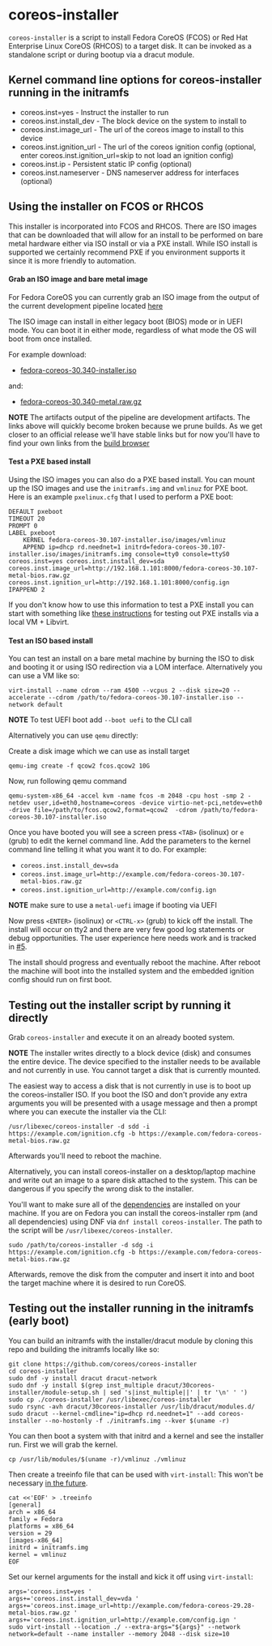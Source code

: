 # coreos-installer

`coreos-installer` is a script to install Fedora CoreOS (FCOS) or Red Hat 
Enterprise Linux CoreOS (RHCOS) to a target disk. It can be invoked as a 
standalone script or during bootup via a dracut module.


## Kernel command line options for coreos-installer running in the initramfs

* coreos.inst=yes - Instruct the installer to run
* coreos.inst.install_dev - The block device on the system to install to
* coreos.inst.image_url - The url of the coreos image to install to this device
* coreos.inst.ignition_url - The url of the coreos ignition config (optional, enter
  coreos.inst.ignition_url=skip to not load an ignition config)
* coreos.inst.ip - Persistent static IP config (optional)
* coreos.inst.nameserver - DNS nameserver address for interfaces (optional)

## Using the installer on FCOS or RHCOS

This installer is incorporated into FCOS and RHCOS.
There are ISO images that can be downloaded that will allow for an
install to be performed on bare metal hardware either via ISO install
or via a PXE install. While ISO install is supported we certainly
recommend PXE if you environment supports it since it is more friendly
to automation.

#### Grab an ISO image and bare metal image

For Fedora CoreOS you can currently grab an ISO image from the output
of the current development pipeline located
[here](https://builds.coreos.fedoraproject.org/browser)

The ISO image can install in either legacy boot (BIOS) mode or in UEFI
mode. You can boot it in either mode, regardless of what mode the OS will
boot from once installed.

For example download:

- [fedora-coreos-30.340-installer.iso](https://builds.coreos.fedoraproject.org/prod/streams/testing-devel/builds/30.340/fedora-coreos-30.340-installer.iso)

and:

- [fedora-coreos-30.340-metal.raw.gz](https://builds.coreos.fedoraproject.org/prod/streams/testing-devel/builds/30.340/fedora-coreos-30.340-metal.raw.gz)

**NOTE** The artifacts output of the pipeline are development
         artifacts. The links above will quickly become
         broken because we prune builds. As we get closer to
         an official release we'll have stable links but for
         now you'll have to find your own links from the
         [build browser](https://builds.coreos.fedoraproject.org/browser)

#### Test a PXE based install

Using the ISO images you can also do a PXE based install. You can
mount up the ISO images and use the `initramfs.img` and `vmlinuz`
for PXE boot. Here is an example `pxelinux.cfg` that I used to perform
a PXE boot:

```
DEFAULT pxeboot
TIMEOUT 20
PROMPT 0
LABEL pxeboot
    KERNEL fedora-coreos-30.107-installer.iso/images/vmlinuz
    APPEND ip=dhcp rd.neednet=1 initrd=fedora-coreos-30.107-installer.iso/images/initramfs.img console=tty0 console=ttyS0 coreos.inst=yes coreos.inst.install_dev=sda coreos.inst.image_url=http://192.168.1.101:8000/fedora-coreos-30.107-metal-bios.raw.gz coreos.inst.ignition_url=http://192.168.1.101:8000/config.ign
IPAPPEND 2
```

If you don't know how to use this information to test a PXE install
you can start with something like
[these instructions](https://dustymabe.com/2019/01/04/easy-pxe-boot-testing-with-only-http-using-ipxe-and-libvirt/)
for testing out PXE installs via a local VM + Libvirt.

#### Test an ISO based install

You can test an install on a bare metal machine by burning the ISO to
disk and booting it or using ISO redirection via a LOM interface.
Alternatively you can use a VM like so:

```
virt-install --name cdrom --ram 4500 --vcpus 2 --disk size=20 --accelerate --cdrom /path/to/fedora-coreos-30.107-installer.iso --network default
```

**NOTE** To test UEFI boot add `--boot uefi` to the CLI call

Alternatively you can use `qemu` directly:

Create a disk image which we can use as install target
```
qemu-img create -f qcow2 fcos.qcow2 10G
```
Now, run following qemu command

```
qemu-system-x86_64 -accel kvm -name fcos -m 2048 -cpu host -smp 2 -netdev user,id=eth0,hostname=coreos -device virtio-net-pci,netdev=eth0 -drive file=/path/to/fcos.qcow2,format=qcow2  -cdrom /path/to/fedora-coreos-30.107-installer.iso
```

Once you have booted you will see a screen press `<TAB>` (isolinux) or
`e` (grub) to edit the kernel command line. Add the parameters to the
kernel command line telling it what you want it to do. For example:

- `coreos.inst.install_dev=sda`
- `coreos.inst.image_url=http://example.com/fedora-coreos-30.107-metal-bios.raw.gz`
- `coreos.inst.ignition_url=http://example.com/config.ign`

**NOTE** make sure to use a `metal-uefi` image if booting via UEFI

Now press `<ENTER>` (isolinux) or `<CTRL-x>` (grub) to kick off the
install. The install will occur on tty2 and there are very few good
log statements or debug opportunities. The user experience here
needs work and is tracked in [#5](https://github.com/coreos/coreos-installer/issues/5).

The install should progress and eventually reboot the machine. After
reboot the machine will boot into the installed system and the
embedded ignition config should run on first boot.



## Testing out the installer script by running it directly

Grab `coreos-installer` and execute it on an already booted system.

**NOTE** The installer writes directly to a block device (disk) and
         consumes the entire device. The device specified to the
         installer needs to be available and not currently in use. You
         cannot target a disk that is currently mounted.

The easiest way to access a disk that is not currently in use is to
boot up the coreos-installer ISO. If you boot the ISO and don't provide
any extra arguments you will be presented with a usage message and
then a prompt where you can execute the installer via the CLI:

```
/usr/libexec/coreos-installer -d sdd -i https://example.com/ignition.cfg -b https://example.com/fedora-coreos-metal-bios.raw.gz
```

Afterwards you'll need to reboot the machine.

Alternatively, you can install coreos-installer on a desktop/laptop
machine and write out an image to a spare disk attached to the system.
This can be dangerous if you specify the wrong disk to the installer.

You'll want to make sure all of the 
[dependencies](https://github.com/coreos/coreos-installer/blob/master/dracut/30coreos-installer/module-setup.sh#L18)
are installed on your machine. If you are on Fedora you can install
the coreos-installer rpm (and all dependencies) using DNF via
`dnf install coreos-installer`. The path to the script will be
`/usr/libexec/coreos-installer`.

```
sudo /path/to/coreos-installer -d sdg -i https://example.com/ignition.cfg -b https://example.com/fedora-coreos-metal-bios.raw.gz
```

Afterwards, remove the disk from the computer and insert it into and
boot the target machine where it is desired to run CoreOS.


## Testing out the installer running in the initramfs (early boot)

You can build an initramfs with the installer/dracut module by cloning
this repo and building the initramfs locally like so:

```
git clone https://github.com/coreos/coreos-installer
cd coreos-installer
sudo dnf -y install dracut dracut-network
sudo dnf -y install $(grep inst_multiple dracut/30coreos-installer/module-setup.sh | sed 's|inst_multiple||' | tr '\n' ' ')
sudo cp ./coreos-installer /usr/libexec/coreos-installer
sudo rsync -avh dracut/30coreos-installer /usr/lib/dracut/modules.d/
sudo dracut --kernel-cmdline="ip=dhcp rd.neednet=1" --add coreos-installer --no-hostonly -f ./initramfs.img --kver $(uname -r)
```

You can then boot a system with that initrd and a kernel and see the
installer run. First we will grab the kernel.

```
cp /usr/lib/modules/$(uname -r)/vmlinuz ./vmlinuz
```

Then create a treeinfo file that can be used with `virt-install`:
This won't be necessary [in the future](https://bugzilla.redhat.com/show_bug.cgi?id=1677425).

```
cat <<'EOF' > .treeinfo
[general]
arch = x86_64
family = Fedora
platforms = x86_64
version = 29
[images-x86_64]
initrd = initramfs.img
kernel = vmlinuz
EOF
```

Set our kernel arguments for the install and kick it off using
`virt-install`:

```
args='coreos.inst=yes '
args+='coreos.inst.install_dev=vda '
args+='coreos.inst.image_url=http://example.com/fedora-coreos-29.28-metal-bios.raw.gz '
args+='coreos.inst.ignition_url=http://example.com/config.ign '
sudo virt-install --location ./ --extra-args="${args}" --network network=default --name installer --memory 2048 --disk size=10
```
